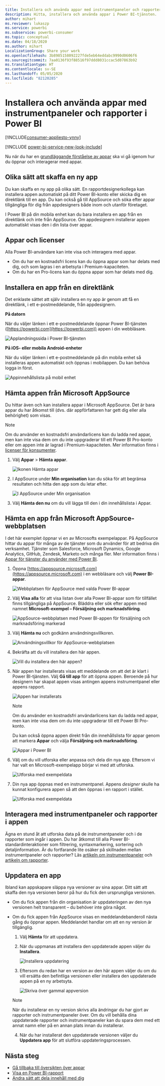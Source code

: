 ```yaml
---
title: Installera och använda appar med instrumentpaneler och rapporter i Power BI
description: Hitta, installera och använda appar i Power BI-tjänsten.
author: mihart
ms.reviewer: lukaszp
ms.service: powerbi
ms.subservice: powerbi-consumer
ms.topic: conceptual
ms.date: 04/18/2020
ms.author: mihart
LocalizationGroup: Share your work
ms.openlocfilehash: 3b8985158092227fde5eb64eddabc9990d0606f6
ms.sourcegitcommit: 7aa0136f93f88516f97ddd8031ccac5d07863b92
ms.translationtype: HT
ms.contentlocale: sv-SE
ms.lasthandoff: 05/05/2020
ms.locfileid: "82120285"
---
```

# <a name="install-and-use-apps-with-dashboards-and-reports-in-power-bi"></a>Installera och använda appar med instrumentpaneler och rapporter i Power BI

[!INCLUDE[consumer-appliesto-ynny](../includes/consumer-appliesto-ynny.md)]

[!INCLUDE [power-bi-service-new-look-include](../includes/power-bi-service-new-look-include.md)]

Nu när du har en [grundläggande förståelse av appar](end-user-apps.md) ska vi gå igenom hur du öppnar och interagerar med appar. 

## <a name="ways-to-get-a-new-app"></a>Olika sätt att skaffa en ny app
Du kan skaffa en ny app på olika sätt. En rapportdesignerkollega kan installera appen automatiskt på ditt Power BI-konto eller skicka dig en direktlänk till en app. Du kan också gå till AppSource och söka efter appar tillgängliga för dig från appdesigners både inom och utanför företaget. 

I Power BI på din mobila enhet kan du bara installera en app från en direktlänk och inte från AppSource. Om appdesignern installerar appen automatiskt visas den i din lista över appar.

## <a name="apps-and-licenses"></a>Appar och licenser
Alla Power BI-användare kan inte visa och interagera med appar. 
- Om du har en kostnadsfri licens kan du öppna appar som har delats med dig, och som lagras i en arbetsyta i Premium-kapaciteten.
- Om du har en Pro-licens kan du öppna appar som har delats med dig.

## <a name="install-an-app-from-a-direct-link"></a>Installera en app från en direktlänk
Det enklaste sättet att själv installera en ny app är genom att få en direktlänk, i ett e-postmeddelande, från appdesignern.  

**På datorn** 

När du väljer länken i ett e-postmeddelande öppnar Power BI-tjänsten ([https://powerbi.com](https://powerbi.com)) appen i din webbläsare. 

![Applandningssida i Power BI-tjänsten](./media/end-user-app-view/power-bi-app-from-link.png)

**På iOS- eller mobila Android-enheter** 

När du väljer länken i ett e-postmeddelande på din mobila enhet så installeras appen automatiskt och öppnas i mobilappen. Du kan behöva logga in först. 

![Appinnehållslista på mobil enhet](./media/end-user-app-view/power-bi-ios.png)

## <a name="get-the-app-from-microsoft-appsource"></a>Hämta appen från Microsoft AppSource
Du hittar även och kan installera appar i Microsoft AppSource. Det är bara appar du har åtkomst till (dvs. där appförfattaren har gett dig eller alla behörighet) som visas. 

> [!NOTE]
> Om du använder en kostnadsfri användarlicens kan du ladda ned appar, men kan inte visa dem om du inte uppgraderar till ett Power BI Pro-konto eller om appen inte är lagrad i Premium-kapaciteten. Mer information finns i [licenser för konsumenter](end-user-license.md).

1. Välj **Appar**  > **Hämta appar**. 
   
    ![Ikonen Hämta appar](./media/end-user-app-view/power-bi-get-app2.png)    
2. I AppSource under **Min organisation** kan du söka för att begränsa resultaten och hitta den app som du letar efter.
   
    ![I AppSource under Min organisation](./media/end-user-app-view/power-bi-opportunity-app.png)
3. Välj **Hämta den nu** om du vill lägga till den i din innehållslista i Appar. 

## <a name="get-an-app-from-the-microsoft-appsource-website"></a>Hämta en app från Microsoft AppSource-webbplatsen 

I det här exemplet öppnar vi en av Microsofts exempelappar. På AppSource hittar du appar för många av de tjänster som du använder för att bedriva din verksamhet.  Tjänster som Salesforce, Microsoft Dynamics, Google Analytics, GitHub, Zendesk, Marketo och många fler. Mer information finns i [Appar för tjänster du använder med Power BI](../service-connect-to-services.md). 

1. Öppna [https://appsource.microsoft.com](https://appsource.microsoft.com) i en webbläsare och välj **Power BI-appar**.

    ![Webbplatsen för AppSource med valda Power BI-appar  ](./media/end-user-apps/power-bi-appsource.png)


2. Välj **Visa alla** för att visa listan över alla Power BI-appar som för tillfället finns tillgängliga på AppSource. Bläddra eller sök efter appen med namnet **Microsoft-exempel – Försäljning och marknadsföring**.

    ![AppSource-webbplatsen med Power BI-appen för försäljning och marknadsföring markerad  ](./media/end-user-apps/power-bi-appsource-samples.png)

3. Välj **Hämta nu** och godkänn användningsvillkoren.

    ![Användningsvillkor för AppSource-webbplatsen ](./media/end-user-apps/power-bi-permission.png)


4. Bekräfta att du vill installera den här appen.

    ![Vill du installera den här appen?  ](./media/end-user-apps/power-bi-app-install.png)

5. När appen har installerats visas ett meddelande om att det är klart i Power BI-tjänsten. Välj **Gå till app** för att öppna appen. Beroende på hur designern har skapat appen visas antingen appens instrumentpanel eller appens rapport.



    ![Appen har installerats ](./media/end-user-apps/power-bi-app-ready.png)

    > [!NOTE]
    > Om du använder en kostnadsfri användarlicens kan du ladda ned appar, men kan inte visa dem om du inte uppgraderar till ett Power BI Pro-konto. 

    Du kan också öppna appen direkt från din innehållslista för appar genom att markera **Appar** och välja **Försäljning och marknadsföring**.

    ![Appar i Power BI](./media/end-user-apps/power-bi-apps.png)


6. Välj om du vill utforska eller anpassa och dela din nya app. Eftersom vi har valt en Microsoft-exempelapp börjar vi med att utforska. 

    ![Utforska med exempeldata](./media/end-user-apps/power-bi-explore.png)

7.  Din nya app öppnas med en instrumentpanel. Appens *designer* skulle ha kunnat konfigurera appen så att den öppnas i en rapport i stället.  

    ![Utforska med exempeldata](./media/end-user-apps/power-bi-new-app.png)


## <a name="interact-with-the-dashboards-and-reports-in-the-app"></a>Interagera med instrumentpaneler och rapporter i appen
Ägna en stund åt att utforska data på de instrumentpaneler och i de rapporter som ingår i appen. Du har åtkomst till alla Power BI-standardinteraktioner som filtrering, syntaxmarkering, sortering och detaljinformation.  Är du fortfarande lite osäker på skillnaden mellan instrumentpaneler och rapporter?  Läs [artikeln om instrumentpaneler](end-user-dashboards.md) och [artikeln om rapporter](end-user-reports.md).  

## <a name="update-an-app"></a>Uppdatera en app 

Ibland kan appskapare släppa nya versioner av sina appar. Ditt sätt att skaffa den nya versionen beror på hur du fick den ursprungliga versionen. 

* Om du fick appen från din organisation är uppdateringen av den nya versionen helt transparent – du behöver inte göra något. 

* Om du fick appen från AppSource visas en meddelandebanderoll nästa gång du öppnar appen. Meddelandet handlar om att en ny version är tillgänglig. 

    1. Välj **Hämta** för att uppdatera.  

        <!--![App update notification](./media/end-user-app-view/power-bi-new-app-version-notification.png) -->

    2. När du uppmanas att installera den uppdaterade appen väljer du **Installera**. 

        ![Installera uppdatering](./media/end-user-app-view/power-bi-install.png) 

    3. Eftersom du redan har en version av den här appen väljer du om du vill ersätta den befintliga versionen eller installera den uppdaterade appen på en ny arbetsyta.   

        ![Skriva över gammal appversion](./media/end-user-app-view/power-bi-already-installed.png) 


    > [!NOTE] 
    > När du installerar en ny version skrivs alla ändringar du har gjort av rapporter och instrumentpaneler över. Om du vill behålla dina uppdaterade rapporter och instrumentpaneler kan du spara dem med ett annat namn eller på en annan plats innan du installerar. 

    4. När du har installerat den uppdaterade versionen väljer du **Uppdatera app** för att slutföra uppdateringsprocessen. 


## <a name="next-steps"></a>Nästa steg
* [Gå tillbaka till översikten över appar](end-user-apps.md)
* [Visa en Power BI-rapport](end-user-report-open.md)
* [Andra sätt att dela innehåll med dig](end-user-shared-with-me.md)
